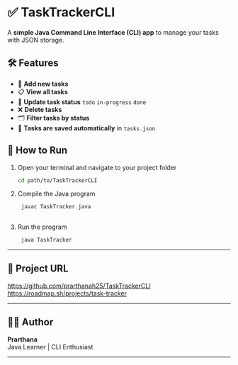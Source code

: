 # ✅ TaskTrackerCLI

A **simple Java Command Line Interface (CLI) app** to manage your tasks with JSON storage.


## 🛠 Features

- 📌 **Add new tasks**  
- 📋 **View all tasks**  
- 🔄 **Update task status** `todo` `in-progress` `done`  
- ❌ **Delete tasks**  
- 🗂 **Filter tasks by status**  
- 💾 **Tasks are saved automatically** in `tasks.json`

## 🚀 How to Run

1. Open your terminal and navigate to your project folder  
   ```bash
   cd path/to/TaskTrackerCLI
2. Compile the Java program
   ```bash
    javac TaskTracker.java
  
3. Run the program
    ```bash
     java TaskTracker

---

## 📁 Project URL

https://github.com/prarthanah25/TaskTrackerCLI
https://roadmap.sh/projects/task-tracker

---

## 👩‍💻 Author

**Prarthana**  
Java Learner | CLI Enthusiast  

---


